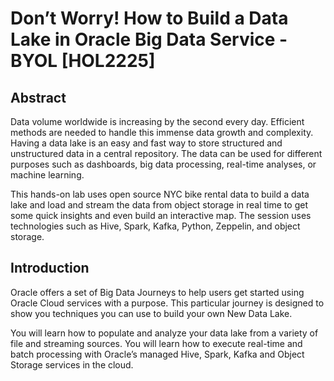 
# Don’t Worry! How to Build a Data Lake in Oracle Big Data Service - BYOL [HOL2225]

## Abstract

Data volume worldwide is increasing by the second every day. Efficient methods are needed to handle this immense data growth and complexity. Having a data lake is an easy and fast way to store structured and unstructured data in a central repository. The data can be used for different purposes such as dashboards, big data processing, real-time analyses, or machine learning. 

This hands-on lab uses open source NYC bike rental data to build a data lake and load and stream the data from object storage in real time to get some quick insights and even build an interactive map. The session uses technologies such as Hive, Spark, Kafka, Python, Zeppelin, and object storage. 

## Introduction

Oracle offers a set of Big Data Journeys to help users get started using Oracle Cloud services with a purpose. This particular journey is designed to show you techniques you can use to build your own New Data Lake.

You will learn how to populate and analyze your data lake from a variety of file and streaming sources. You will learn how to execute real-time and batch processing with Oracle’s managed Hive, Spark, Kafka and Object Storage services in the cloud.


